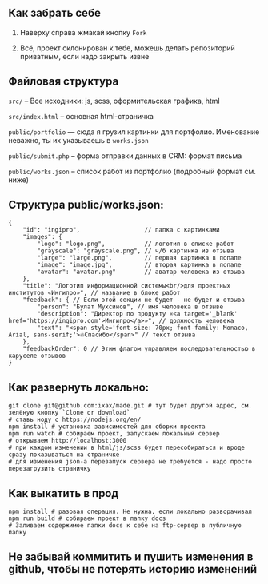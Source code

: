 ## Как забрать себе

1. Наверху справа жмакай кнопку `Fork`

2. Всё, проект склонирован к тебе, можешь делать репозиторий приватным, если надо закрыть извне


## Файловая структура

`src/` – Все исходники: js, scss, оформительская графика, html

`src/index.html` – основная html-страничка

`public/portfolio` — сюда я грузил картинки для портфолио. Именование неважно, ты их указываешь в `works.json`

`public/submit.php` – форма отправки данных в CRM: формат письма

`public/works.json` – список работ из портфолио (подробный формат см. ниже)


## Структура public/works.json:

```$json
{
    "id": "ingipro",                  // папка с картинками
    "images": {
        "logo": "logo.png",           // логотип в списке работ
        "grayscale": "grayscale.png", // ч/б картинка из отзыва
        "large": "large.png",         // первая картинка в попапе
        "image": "image.jpg",         // вторая картинка в попапе
        "avatar": "avatar.png"        // аватар человека из отзыва
    },
    "title": "Логотип информационной системы<br/>для проектных институтов «Ингипро»", // название в блоке работ
    "feedback": { // Если этой секции не будет - не будет и отзыва
        "person": "Булат Мухсинов", // имя человека в отзыве
        "description": "Директор по продукту «<a target='_blank' href='https://ingipro.com'>Ингипро</a>»", // должность человека
        "text": "<span style='font-size: 70px; font-family: Monaco, Arial, sans-serif;'>🔥Спасибо</span>" // текст отзыва
    },
    "feedbackOrder": 0 // Этим флагом управляем последовательностью в каруселе отзывов
}
```

## Как развернуть локально:

```$bash
git clone git@github.com:ixax/made.git # тут будет другой адрес, см. зелёную кнопку `Clone or download`
# ставь ноду с https://nodejs.org/en/
npm install # установка зависимостей для сборки проекта
npm run watch # собираем проект, запускаем локальный сервер
# открываем http://localhost:3000
# при каждом изменении в html/js/scss будет пересобираться и вроде сразу показываться на страничке
# для изменения json-а перезапуск сервера не требуется - надо просто перезагрузить страничку
```

## Как выкатить в прод
```$bash
npm install # разовая операция. Не нужна, если локально разворачивал
npm run build # собираем проект в папку docs
# Заливаем содержимое папки docs к себе на ftp-сервер в публичную папку
```


## Не забывай коммитить и пушить изменения в github, чтобы не потерять историю изменений
